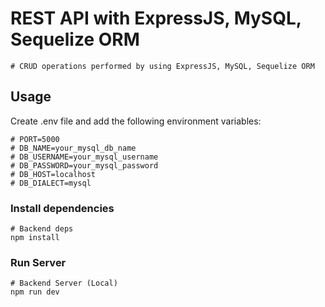 # REST API with ExpressJS, MySQL, Sequelize ORM

```
# CRUD operations performed by using ExpressJS, MySQL, Sequelize ORM
```

## Usage

Create .env file and add the following environment variables:

```
# PORT=5000
# DB_NAME=your_mysql_db_name
# DB_USERNAME=your_mysql_username
# DB_PASSWORD=your_mysql_password
# DB_HOST=localhost
# DB_DIALECT=mysql
```

### Install dependencies

```
# Backend deps
npm install
```

### Run Server

```
# Backend Server (Local)
npm run dev
```
